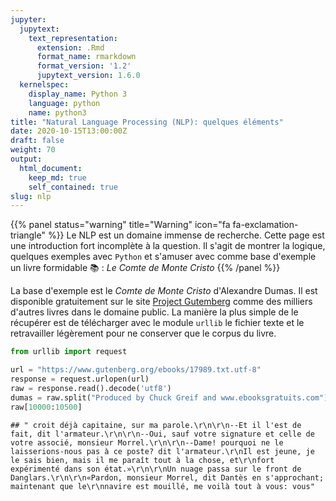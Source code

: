 ```yaml
---
jupyter:
  jupytext:
    text_representation:
      extension: .Rmd
      format_name: rmarkdown
      format_version: '1.2'
      jupytext_version: 1.6.0
  kernelspec:
    display_name: Python 3
    language: python
    name: python3
title: "Natural Language Processing (NLP): quelques éléments"
date: 2020-10-15T13:00:00Z
draft: false
weight: 70
output: 
  html_document:
    keep_md: true
    self_contained: true
slug: nlp
---
```



{{% panel status="warning" title="Warning" icon="fa fa-exclamation-triangle" %}}
Le NLP est un domaine immense de recherche. Cette page est une introduction
fort incomplète à la question. Il s'agit de montrer la logique, quelques exemples
avec `Python` <i class="fab fa-python"></i>
et s'amuser avec comme base d'exemple un livre formidable :books: :
*Le Comte de Monte Cristo*
{{% /panel %}}

La base d'exemple est le *Comte de Monte Cristo* d'Alexandre Dumas.
Il est disponible
gratuitement sur le site
[Project Gutemberg](http://www.gutenberg.org/ebooks/author/492) comme des milliers
d'autres livres dans le domaine public. La manière la plus simple de le récupérer
est de télécharger avec le module `urllib` le fichier texte et le retravailler
légèrement pour ne conserver que le corpus du livre. 


```python
from urllib import request

url = "https://www.gutenberg.org/ebooks/17989.txt.utf-8"
response = request.urlopen(url)
raw = response.read().decode('utf8')
dumas = raw.split("Produced by Chuck Greif and www.ebooksgratuits.com")[1].split("End of the Project Gutenberg EBook")[0]
raw[10000:10500]
```

```
## " croit déjà capitaine, sur ma parole.\r\n\r\n--Et il l'est de fait, dit l'armateur.\r\n\r\n--Oui, sauf votre signature et celle de votre associé, monsieur Morrel.\r\n\r\n--Dame! pourquoi ne le laisserions-nous pas à ce poste? dit l'armateur.\r\nIl est jeune, je le sais bien, mais il me paraît tout à la chose, et\r\nfort expérimenté dans son état.»\r\n\r\nUn nuage passa sur le front de Danglars.\r\n\r\n«Pardon, monsieur Morrel, dit Dantès en s'approchant; maintenant que le\r\nnavire est mouillé, me voilà tout à vous: vous"
```



